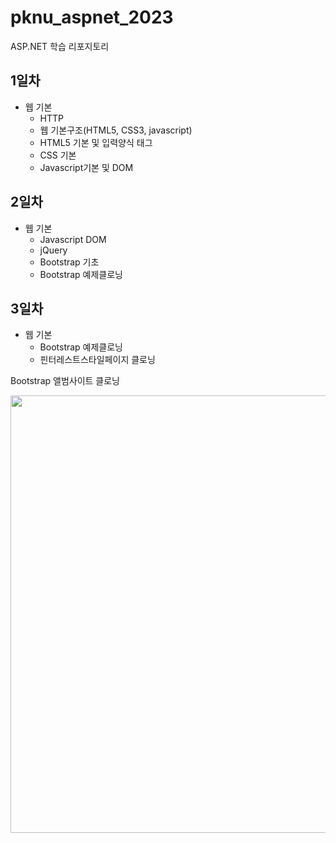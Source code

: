 # pknu_aspnet_2023
ASP.NET 학습 리포지토리

## 1일차
- 웹 기본
    - HTTP
    - 웹 기본구조(HTML5, CSS3, javascript)
    - HTML5 기본 및 입력양식 태그
    - CSS 기본
    - Javascript기본 및 DOM

## 2일차
- 웹 기본
    - Javascript DOM
    - jQuery
    - Bootstrap 기초
    - Bootstrap 예제클로닝

## 3일차
- 웹 기본
    - Bootstrap 예제클로닝
    - 핀터레스트스타일페이지 클로닝
 
 Bootstrap 앨범사이트 클로닝

 <img src="https://github.com/KOOJAIN/pknu_aspnet_2023/blob/main/Day03/images/aspnet01.gif?raw=true" width="700" >
